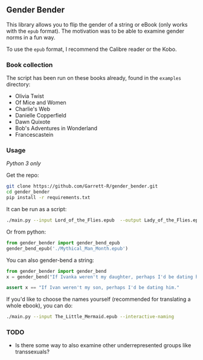 ## Gender Bender

This library allows you to flip the gender of a string or eBook (only works with the `epub` format).  The motivation was to be able to examine gender norms in a fun way.

To use the `epub` format, I recommend the Calibre reader or the Kobo. 

### Book collection

The script has been run on these books already, found in the `examples` directory:

- Olivia Twist
- Of Mice and Women
- Charlie's Web
- Danielle Copperfield
- Dawn Quixote
- Bob's Adventures in Wonderland
- Francescastein



### Usage
_Python 3 only_

Get the repo:

```bash
git clone https://github.com/Garrett-R/gender_bender.git
cd gender_bender
pip install -r requirements.txt
```

It can be run as a script:

```bash
./main.py --input Lord_of_the_Flies.epub  --output Lady_of_the_Flies.epub
```

Or from python:

```python
from gender_bender import gender_bend_epub
gender_bend_epub('./Mythical_Man_Month.epub')
```

You can also gender-bend a string:

```python
from gender_bender import gender_bend
x = gender_bend("If Ivanka weren't my daughter, perhaps I'd be dating her.")

assert x == "If Ivan weren't my son, perhaps I'd be dating him."
```

If you'd like to choose the names yourself (recommended for translating a whole ebook), you can do:

```bash
./main.py --input The_Little_Mermaid.epub --interactive-naming
```

### TODO

- Is there some way to also examine other underrepresented groups like transsexuals?

